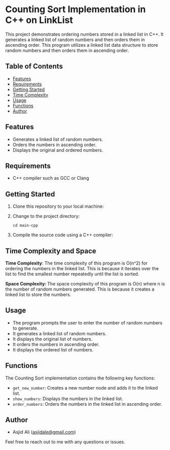 # Counting Sort Implementation in C++ on LinkList


This project demonstrates ordering numbers stored in a linked list in C++. It generates a linked list of random numbers and then orders them in ascending order. This program utilizes a linked list data structure to store random numbers and then orders them in ascending order.


## Table of Contents

- [Features](#features)
- [Requirements](#requirements)
- [Getting Started](#getting-started)
- [Time Complexity](#time-complexity)
- [Usage](#usage)
- [Functions](#functions)
- [Author](#author)

## Features


- Generates a linked list of random numbers.
- Orders the numbers in ascending order.
- Displays the original and ordered numbers.


## Requirements

- C++ compiler such as GCC or Clang

## Getting Started

1. Clone this repository to your local machine:
    

2. Change to the project directory:
    ```shell
    cd main-cpp
    ```
3. Compile the source code using a C++ compiler:
  

## Time Complexity and Space

<b>Time Complexity</b>: The time complexity of this program is O(n^2) for ordering the numbers in the linked list. This is because it iterates over the list to find the smallest number repeatedly until the list is sorted.



<b>Space Complexity: </b>
The space complexity of this program is O(n) where n is the number of random numbers generated. This is because it creates a linked list to store the numbers.


## Usage

- The program prompts the user to enter the number of random numbers to generate.
- It generates a linked list of random numbers.
- It displays the original list of numbers.
- It orders the numbers in ascending order.
- It displays the ordered list of numbers.

## Functions

The Counting Sort implementation contains the following key functions:

- `get_new_number`: Creates a new number node and adds it to the linked list.
- `show_numbers`: Displays the numbers in the linked list.
- `order_numbers`: Orders the numbers in the linked list in ascending order.

  
## Author

- Asjid Ali (asjidale@gmail.com)

Feel free to reach out to me with any questions or issues.
